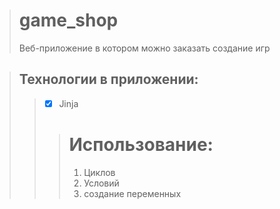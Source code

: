 > # game_shop
> Веб-приложение в котором можно заказать создание игр

> ## Технологии в приложении:
>> - [x] Jinja
>>> # Использование:
>>> 1. Циклов
>>> 2. Условий
>>> 3. создание переменных
  
